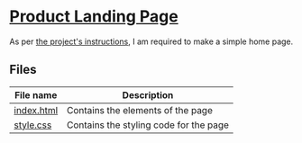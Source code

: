 # [Product Landing Page](https://myproduct-landing-page.netlify.app/)
As per [the project's instructions](https://www.freecodecamp.org/learn/responsive-web-design/responsive-web-design-projects/build-a-product-landing-page), I am required to make a simple home page. 

## Files
| File name | Description |
|----------------------|-------------------------------------|
| [index.html](index.html) | Contains the elements of the page |
| [style.css](style.css) | Contains the styling code for the page |